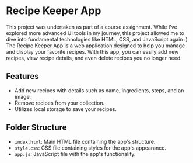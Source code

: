 # Recipe Keeper App

This project was undertaken as part of a course assignment. While I've explored more advanced UI tools in my journey, this project allowed me to dive into fundamental technologies like HTML, CSS, and JavaScript again :) 
</br>
The Recipe Keeper App is a web application designed to help you manage and display your favorite recipes. With this app, you can easily add new recipes, view recipe details, and even delete recipes you no longer need.


## Features

- Add new recipes with details such as name, ingredients, steps, and an image.
- Remove recipes from your collection.
- Utilizes local storage to save your recipes.


## Folder Structure

- `index.html`: Main HTML file containing the app's structure.
- `style.css`: CSS file containing styles for the app's appearance.
- `app.js`: JavaScript file with the app's functionality.



